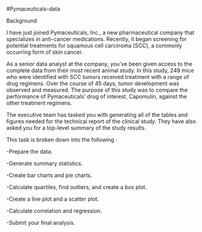 #Pymaceuticals-data

Background

I have just  joined Pymaceuticals, Inc., a new pharmaceutical company that specializes in anti-cancer medications. Recently, it began screening for potential treatments for squamous cell carcinoma (SCC), a commonly occurring form of skin cancer.

As a senior data analyst at the company, you've been given access to the complete data from their most recent animal study. In this study, 249 mice who were identified with SCC tumors received treatment with a range of drug regimens. Over the course of 45 days, tumor development was observed and measured. The purpose of this study was to compare the performance of Pymaceuticals’ drug of interest, Capomulin, against the other treatment regimens.

The executive team has tasked you with generating all of the tables and figures needed for the technical report of the clinical study. They have also asked you for a top-level summary of the study results.


This task is  broken down into the following :

-Prepare the data.

-Generate summary statistics.

-Create bar charts and pie charts.

-Calculate quartiles, find outliers, and create a box plot.

-Create a line plot and a scatter plot.

-Calculate correlation and regression.

-Submit your final analysis.
